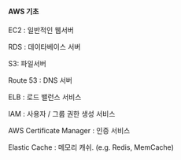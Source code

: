 #### AWS 기초

EC2 : 일반적인 웹서버

RDS : 데이타베이스 서버

S3: 파일서버

Route 53 : DNS 서버

ELB : 로드 밸런스 서비스

IAM : 사용자 / 그룹 권한 생성 서비스

AWS Certificate Manager : 인증 서비스

Elastic Cache : 메모리 캐쉬. (e.g. Redis, MemCache)

